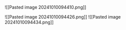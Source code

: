 ![[Pasted image 20241010094410.png]]

![[Pasted image 20241010094426.png]]
![[Pasted image 20241010094434.png]]